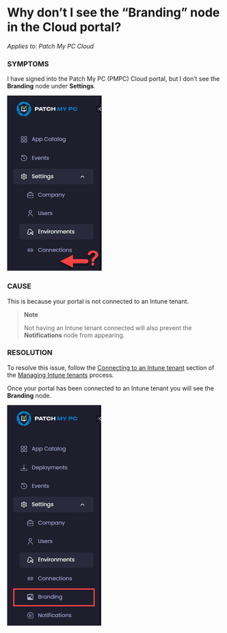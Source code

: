 # Why don’t I see the “Branding” node in the Cloud portal?

_Applies to: Patch My PC Cloud_

### SYMPTOMS

I have signed into the Patch My PC (PMPC) Cloud portal, but I don’t see the <strong>Branding</strong> node under <strong>Settings</strong>.

![No &#x22;Branding&#x22; node](/_images/image-(1570).png "No &#x22;Branding&#x22; node")

### CAUSE

This is because your portal is not connected to an Intune tenant.

<blockquote class="wp-block-quote">
<p><strong>Note</strong></p>
<p>Not having an Intune tenant connected will also prevent the <strong>Notifications</strong> node from appearing.</p>
</blockquote>

### RESOLUTION

To resolve this issue, follow the [Connecting to an Intune tenant](../../cloud-administration/manage-your-environments-in-cloud/manage-cloud-intune-tenants.md#connecting-to-an-intune-tenant) section of the [Managing Intune tenants](../../cloud-administration/manage-your-environments-in-cloud/manage-cloud-intune-tenants.md) process.

Once your portal has been connected to an Intune tenant you will see the <strong>Branding</strong> node.

![&#x22;Branding&#x22; node is now visible](/_images/image-(1571).png "&#x22;Branding&#x22; node is now visible")